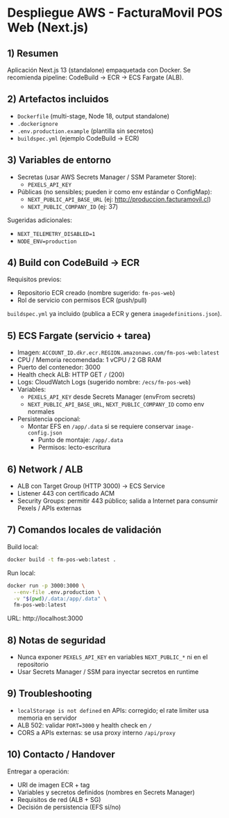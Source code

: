 # Despliegue AWS - FacturaMovil POS Web (Next.js)

## 1) Resumen
Aplicación Next.js 13 (standalone) empaquetada con Docker. Se recomienda pipeline: CodeBuild → ECR → ECS Fargate (ALB).

## 2) Artefactos incluidos
- `Dockerfile` (multi-stage, Node 18, output standalone)
- `.dockerignore`
- `.env.production.example` (plantilla sin secretos)
- `buildspec.yml` (ejemplo CodeBuild → ECR)

## 3) Variables de entorno
- Secretas (usar AWS Secrets Manager / SSM Parameter Store):
  - `PEXELS_API_KEY`
- Públicas (no sensibles; pueden ir como env estándar o ConfigMap):
  - `NEXT_PUBLIC_API_BASE_URL` (ej: http://produccion.facturamovil.cl)
  - `NEXT_PUBLIC_COMPANY_ID` (ej: 37)

Sugeridas adicionales:
- `NEXT_TELEMETRY_DISABLED=1`
- `NODE_ENV=production`

## 4) Build con CodeBuild → ECR
Requisitos previos:
- Repositorio ECR creado (nombre sugerido: `fm-pos-web`)
- Rol de servicio con permisos ECR (push/pull)

`buildspec.yml` ya incluido (publica a ECR y genera `imagedefinitions.json`).

## 5) ECS Fargate (servicio + tarea)
- Imagen: `ACCOUNT_ID.dkr.ecr.REGION.amazonaws.com/fm-pos-web:latest`
- CPU / Memoria recomendada: 1 vCPU / 2 GB RAM
- Puerto del contenedor: 3000
- Health check ALB: HTTP GET `/` (200)
- Logs: CloudWatch Logs (sugerido nombre: `/ecs/fm-pos-web`)
- Variables:
  - `PEXELS_API_KEY` desde Secrets Manager (envFrom secrets)
  - `NEXT_PUBLIC_API_BASE_URL`, `NEXT_PUBLIC_COMPANY_ID` como env normales
- Persistencia opcional:
  - Montar EFS en `/app/.data` si se requiere conservar `image-config.json`
    - Punto de montaje: `/app/.data`
    - Permisos: lecto-escritura

## 6) Network / ALB
- ALB con Target Group (HTTP 3000) → ECS Service
- Listener 443 con certificado ACM
- Security Groups: permitir 443 público; salida a Internet para consumir Pexels / APIs externas

## 7) Comandos locales de validación
Build local:
```bash
docker build -t fm-pos-web:latest .
```
Run local:
```bash
docker run -p 3000:3000 \
  --env-file .env.production \
  -v "$(pwd)/.data:/app/.data" \
  fm-pos-web:latest
```
URL: http://localhost:3000

## 8) Notas de seguridad
- Nunca exponer `PEXELS_API_KEY` en variables `NEXT_PUBLIC_*` ni en el repositorio
- Usar Secrets Manager / SSM para inyectar secretos en runtime

## 9) Troubleshooting
- `localStorage is not defined` en APIs: corregido; el rate limiter usa memoria en servidor
- ALB 502: validar `PORT=3000` y health check en `/`
- CORS a APIs externas: se usa proxy interno `/api/proxy`

## 10) Contacto / Handover
Entregar a operación:
- URI de imagen ECR + tag
- Variables y secretos definidos (nombres en Secrets Manager)
- Requisitos de red (ALB + SG)
- Decisión de persistencia (EFS sí/no)
